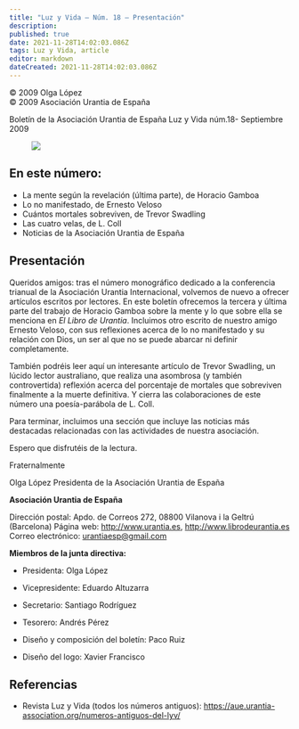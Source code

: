 ```yaml
---
title: "Luz y Vida — Núm. 18 — Presentación"
description: 
published: true
date: 2021-11-28T14:02:03.086Z
tags: Luz y Vida, article
editor: markdown
dateCreated: 2021-11-28T14:02:03.086Z
---
```


<p class="v-card v-sheet theme--light grey lighten-3 px-2">© 2009 Olga López<br>© 2009 Asociación Urantia de España</p>

Boletín de la Asociación Urantia de España
Luz y Vida núm.18- Septiembre 2009

<figure id="Figure_1" class="image urantiapedia">
<img src="/image/article/Luz_y_Vida/LyV1/01.jpg">
</figure>

## En este número:

- La mente según la revelación (última parte), de Horacio Gamboa
- Lo no manifestado, de Ernesto Veloso
- Cuántos mortales sobreviven, de Trevor Swadling
- Las cuatro velas, de L. Coll
- Noticias de la Asociación Urantia de España

## Presentación

Queridos amigos: tras el número monográfico dedicado a la conferencia trianual de la Asociación Urantia Internacional, volvemos de nuevo a ofrecer artículos escritos por lectores. En este boletín ofrecemos la tercera y última parte del trabajo de Horacio Gamboa sobre la mente y lo que sobre ella se menciona en _El Libro de Urantia_. Incluimos otro escrito de nuestro amigo Ernesto Veloso, con sus reflexiones acerca de lo no manifestado y su relación con Dios, un ser al que no se puede abarcar ni definir completamente.

También podréis leer aquí un interesante artículo de Trevor Swadling, un lúcido lector australiano, que realiza una asombrosa (y también controvertida) reflexión acerca del porcentaje de mortales que sobreviven finalmente a la muerte definitiva. Y cierra las colaboraciones de este número una poesía-parábola de L. Coll.

Para terminar, incluimos una sección que incluye las noticias más destacadas relacionadas con las actividades de nuestra asociación.

Espero que disfrutéis de la lectura.

Fraternalmente

Olga López
Presidenta de la Asociación Urantia de España

**Asociación Urantia de España**

Dirección postal: Apdo. de Correos 272, 08800 Vilanova i la Geltrú (Barcelona)
Página web: http://www.urantia.es, http://www.librodeurantia.es
Correo electrónico: urantiaesp@gmail.com

**Miembros de la junta directiva:**

- Presidenta: Olga López
- Vicepresidente: Eduardo Altuzarra
- Secretario: Santiago Rodríguez
- Tesorero: Andrés Pérez

- Diseño y composición del boletín: Paco Ruiz
- Diseño del logo: Xavier Francisco

## Referencias

- Revista Luz y Vida (todos los números antiguos): https://aue.urantia-association.org/numeros-antiguos-del-lyv/